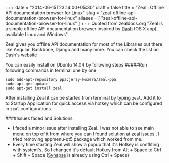 +++
date = "2014-06-15T23:14:00+05:30"
draft = false
title = "Zeal : Offline API documentation browser for Linux"
slug = "zeal-offline-api-documentation-browser-for-linux"
aliases = [
	"zeal-offline-api-documentation-browser-for-linux"
]
+++
Quoted from zealdocs.org "Zeal is a simple offline API documentation browser inspired by [Dash](http://kapeli.com/dash) (OS X app), available Linux and Windows".

Zeal gives you offline API documentation for most of the Libraries out there like Angular, Backbone, Django and many more. You can check the list on Dash's [website](http://kapeli.com/dash#docsets)

You can easily install on Ubuntu 14.04 by following steps
#####Run following commands in terminal one by one
```
sudo add-apt-repository ppa:jerzy-kozera/zeal-ppa
sudo apt-get update
sudo apt-get install zeal
```

After installing Zeal it can be started from terminal by typing `zeal`. Add it to to Startup Application for quick access via hotkey which can be configured in `zeal` configurations.

####Issues faced and Solutions

- I faced a minor issue after installing Zeal. I was not able to see main menu on top of it from where you can I found solution at [zeal issues](https://github.com/jkozera/zeal/issues/134) . I tried removing appmenu-qt5 package which worked from me. 
- Every time starting Zeal will show a popup that it's Hotkey is confliting with system's. So I changed it's default Hotkey from Alt + Space to Ctrl + Shift + Space ([Synapse](http://kushdilip.com/blog/installing-synapse-launcher-in-ubuntu-14-04/) is already using Ctrl + Space)

